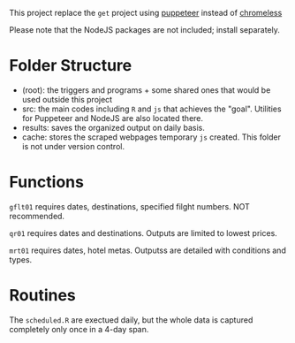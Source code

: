 This project replace the `get` project using [puppeteer](!https://github.com/puppeteer/puppeteer/tree/v3.1.0) instead of [chromeless](!https://github.com/prisma-archive/chromeless)

Please note that the NodeJS packages are not included; install separately.

# Folder Structure

- (root): the triggers and programs + some shared ones that would be used outside this project
- src: the main codes including `R` and `js` that achieves the "goal". Utilities for Puppeteer and NodeJS are also located there.
- results: saves the organized output on daily basis.
- cache: stores the scraped webpages temporary `js` created. This folder is not under version control.

# Functions

`gflt01` requires dates, destinations, specified filght numbers. NOT recommended.

`qr01` requires dates and destinations. Outputs are limited to lowest prices.

`mrt01` requires dates, hotel metas. Outputss are detailed with conditions and types.

# Routines

The `scheduled.R` are exectued daily, but the whole data is captured completely only once in a 4-day span.